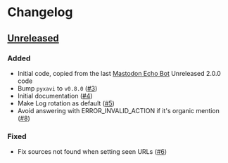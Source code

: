 # Changelog

## [Unreleased](https://github.com/XaviArnaus/masto-feed/)

### Added

- Initial code, copied from the last [Mastodon Echo Bot](https://github.com/XaviArnaus/mastodon-echo-bot/) Unreleased 2.0.0 code
- Bump `pyxavi` to `v0.8.0` ([#3](https://github.com/XaviArnaus/masto-feed/pull/3))
- Initial documentation ([#4](https://github.com/XaviArnaus/masto-feed/pull/4))
- Make Log rotation as default ([#5](https://github.com/XaviArnaus/masto-feed/pull/5))
- Avoid answering with ERROR_INVALID_ACTION if it's organic mention ([#8](https://github.com/XaviArnaus/masto-feed/pull/8))

### Fixed

- Fix sources not found when setting seen URLs ([#6](https://github.com/XaviArnaus/masto-feed/pull/6))
